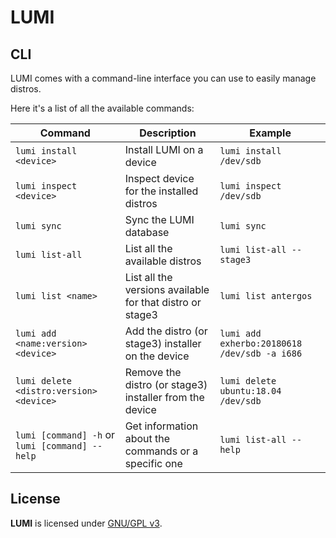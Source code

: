 # LUMI

## CLI

LUMI comes with a command-line interface you can use to easily manage distros.

Here it's a list of all the available commands:

| Command                                                    | Description                                                 | Example                                      |
| ---------------------------------------------------------- | ----------------------------------------------------------- | -------------------------------------------- |
| `lumi install <device>`                                    | Install LUMI on a device                                    | `lumi install /dev/sdb`                      |
| `lumi inspect <device>`                                    | Inspect device for the installed distros                    | `lumi inspect /dev/sdb`                      |
| `lumi sync`                                                | Sync the LUMI database                                      | `lumi sync`                                  |
| `lumi list-all`                                            | List all the available distros                              | `lumi list-all --stage3`                     |
| `lumi list <name>`                                         | List all the versions available for that distro or stage3   | `lumi list antergos`                         |
| `lumi add <name:version> <device>`                         | Add the distro (or stage3) installer on the device          | `lumi add exherbo:20180618 /dev/sdb -a i686` |
| `lumi delete <distro:version> <device>`                    | Remove the distro (or stage3) installer from the device     | `lumi delete ubuntu:18.04 /dev/sdb`          |
| `lumi [command] -h` or `lumi [command] --help`             | Get information about the commands or a specific one        | `lumi list-all --help`                       |

## License

**LUMI** is licensed under [GNU/GPL v3](LICENSE).
